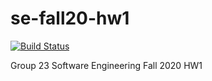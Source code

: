 # se-fall20-hw1
[![Build Status](https://travis-ci.com/sj23patel/se-fall20-hw1.svg?branch=master)](https://travis-ci.com/sj23patel/se-fall20-hw1)

Group 23 Software Engineering Fall 2020 HW1
